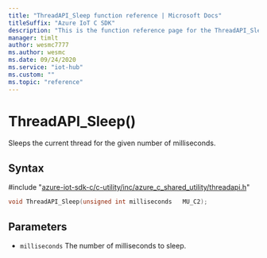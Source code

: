 ```yaml
---                             
title: "ThreadAPI_Sleep function reference | Microsoft Docs" 
titleSuffix: "Azure IoT C SDK"            
description: "This is the function reference page for the ThreadAPI_Sleep() function in the Azure IoT C SDK. This SDK is used with Azure IoT Hub and Azure IoT Hub Device Provisioning Service"            
manager: timlt                 
author: wesmc7777              
ms.author: wesmc               
ms.date: 09/24/2020                    
ms.service: "iot-hub"             
ms.custom: ""                
ms.topic: "reference"        
---                            
```


# ThreadAPI_Sleep()

Sleeps the current thread for the given number of milliseconds.

## Syntax

\#include "[azure-iot-sdk-c/c-utility/inc/azure_c_shared_utility/threadapi.h](../threadapi-h.md)"  
```C
void ThreadAPI_Sleep(unsigned int milliseconds   MU_C2);
```

## Parameters
* `milliseconds` The number of milliseconds to sleep.

